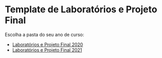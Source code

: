 # Template de Laboratórios e Projeto Final

Escolha a pasta do seu ano de curso:

* [Laboratórios e Projeto Final 2020](2020/)
* [Laboratórios e Projeto Final 2021](2021/)
